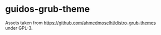 # guidos-grub-theme

Assets taken from https://github.com/ahmedmoselhi/distro-grub-themes under GPL-3.
